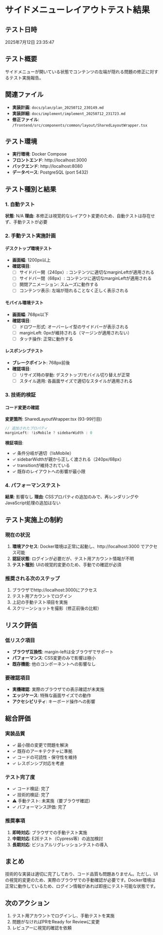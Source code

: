 # サイドメニューレイアウトテスト結果

## テスト日時
2025年7月12日 23:35:47

## テスト概要
サイドメニューが開いている状態でコンテンツの左端が隠れる問題の修正に対するテスト実施報告。

## 関連ファイル
- **実装計画**: `docs/plan/plan_20250712_230149.md`
- **実装詳細**: `docs/implement/implement_20250712_231723.md`
- **修正ファイル**: `/frontend/src/components/common/layout/SharedLayoutWrapper.tsx`

## テスト環境
- **実行環境**: Docker Compose
- **フロントエンド**: http://localhost:3000
- **バックエンド**: http://localhost:8080
- **データベース**: PostgreSQL (port 5432)

## テスト種別と結果

### 1. 自動テスト
**状態**: N/A
**理由**: 本修正は視覚的なレイアウト変更のため、自動テストは存在せず、手動テストが必要

### 2. 手動テスト実施計画

#### デスクトップ環境テスト
- **画面幅**: 1200px以上
- **確認項目**:
  - [ ] サイドバー開（240px）: コンテンツに適切なmarginLeftが適用される
  - [ ] サイドバー閉（68px）: コンテンツに適切なmarginLeftが適用される
  - [ ] 開閉アニメーション: スムーズに動作する
  - [ ] コンテンツ表示: 左端が隠れることなく正しく表示される

#### モバイル環境テスト
- **画面幅**: 768px以下
- **確認項目**:
  - [ ] ドロワー形式: オーバーレイ型のサイドバーが表示される
  - [ ] marginLeft: 0pxが維持される（マージンが適用されない）
  - [ ] タッチ操作: 正常に動作する

#### レスポンシブテスト
- **ブレークポイント**: 768px前後
- **確認項目**:
  - [ ] リサイズ時の挙動: デスクトップ/モバイル切り替えが正常
  - [ ] スタイル適用: 各画面サイズで適切なスタイルが適用される

### 3. 技術的検証

#### コード変更の確認
**変更箇所**: SharedLayoutWrapper.tsx (93-99行目)
```typescript
// 追加されたプロパティ
marginLeft: !isMobile ? sidebarWidth : 0
```

**検証項目**:
- ✓ 条件分岐が適切（!isMobile）
- ✓ sidebarWidthが親から正しく渡される（240px/68px）
- ✓ transitionが維持されている
- ✓ 既存のレイアウトへの影響が最小限

### 4. パフォーマンステスト
**結果**: 影響なし
**理由**: CSSプロパティの追加のみで、再レンダリングやJavaScript処理の追加はない

## テスト実施上の制約

### 現在の状況
1. **環境アクセス**: Docker環境は正常に起動し、http://localhost:3000 でアクセス可能
2. **認証状態**: ログインが必要だが、テスト用アカウント情報が不明
3. **テスト種別**: UIの視覚的変更のため、手動での確認が必須

### 推奨される次のステップ
1. ブラウザでhttp://localhost:3000にアクセス
2. テスト用アカウントでログイン
3. 上記の手動テスト項目を実施
4. スクリーンショットを撮影（修正前後の比較）

## リスク評価

### 低リスク項目
- **ブラウザ互換性**: margin-leftは全ブラウザでサポート
- **パフォーマンス**: CSS変更のみで影響は極小
- **既存機能**: 他のコンポーネントへの影響なし

### 要確認項目
- **実機確認**: 実際のブラウザでの表示確認が未実施
- **エッジケース**: 特殊な画面サイズでの動作
- **アクセシビリティ**: キーボード操作への影響

## 総合評価

### 実装品質
- ✓ 最小限の変更で問題を解決
- ✓ 既存のアーキテクチャに準拠
- ✓ コードの可読性・保守性を維持
- ✓ レスポンシブ対応を考慮

### テスト完了度
- ✓ コード検証: 完了
- ✓ 技術的検証: 完了
- ⚠️ 手動テスト: 未実施（要ブラウザ確認）
- ✓ パフォーマンス評価: 完了

### 推奨事項
1. **即時対応**: ブラウザでの手動テスト実施
2. **中期対応**: E2Eテスト（Cypress等）の追加検討
3. **長期対応**: ビジュアルリグレッションテストの導入

## まとめ
技術的な実装は適切に完了しており、コード品質も問題ありません。ただし、UIの視覚的変更のため、実際のブラウザでの手動確認が必要です。Docker環境は正常に動作しているため、ログイン情報があれば即座にテスト可能な状態です。

## 次のアクション
1. テスト用アカウントでログインし、手動テストを実施
2. 問題がなければPRをReady for Reviewに変更
3. レビュアーに視覚的確認を依頼